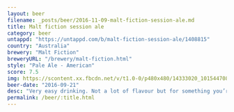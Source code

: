 ```yaml
---
layout: beer
filename: _posts/beer/2016-11-09-malt-fiction-session-ale.md
title: Malt fiction session ale
category: beer
untappd: "https://untappd.com/b/malt-fiction-session-ale/1408815"
country: "Australia"
brewery: "Malt Fiction"
breweryURL: "/brewery/malt-fiction.html"
style: "Pale Ale - American"
score: 7.5
img: https://scontent.xx.fbcdn.net/v/t1.0-0/p480x480/14333020_10154470814048745_257468858783913286_n.jpg?oh=0b88f75d6a2683804ab2b7dcc103fe75&oe=593F46E3
beer-date: "2016-09-21"
desc: "Very easy drinking. Not a lot of flavour but for something you’re drinking all day this would be great. A little bit tangy"
permalink: /beer/:title.html
---
```

